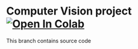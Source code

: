 # Computer Vision project [![Open In Colab](https://colab.research.google.com/assets/colab-badge.svg)](https://colab.research.google.com/drive/1ZRkxJK8QMhqaFv5TNc3MaCV5GJZ-lZI-?usp=sharing)
This branch contains source code

